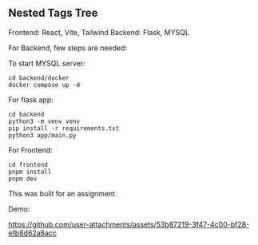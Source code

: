 ## Nested Tags Tree

Frontend: React, Vite, Tailwind
Backend: Flask, MYSQL

For Backend, few steps are needed:

To start MYSQL server:
```
cd backend/docker
docker compose up -d
```

For flask app:
```
cd backend
python3 -m venv venv
pip install -r requirements.txt
python3 app/main.py
```


For Frontend:
```
cd frontend
pnpm install
pnpm dev
```

This was built for an assignment.

Demo:



https://github.com/user-attachments/assets/53b87219-3f47-4c00-bf28-efb8d62a6acc


    

